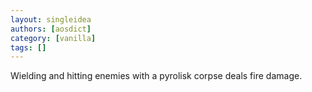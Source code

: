 ```yaml
---
layout: singleidea
authors: [aosdict]
category: [vanilla]
tags: []
---
```

Wielding and hitting enemies with a pyrolisk corpse deals fire damage.
